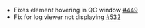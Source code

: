 * Fixes element hovering in QC window [#449](https://github.com/chgibb/PHAT/issues/449)
* Fix for log viewer not displaying [#532](https://github.com/chgibb/PHAT/issues/532) 
  